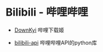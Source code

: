 # Bilibili - 哔哩哔哩

- [DownKyi](https://github.com/FlySelfLog/downkyi)
哔哩下载姬

- [bilibili-api](https://github.com/Passkou/bilibili-api)
哔哩哔哩API的python库
